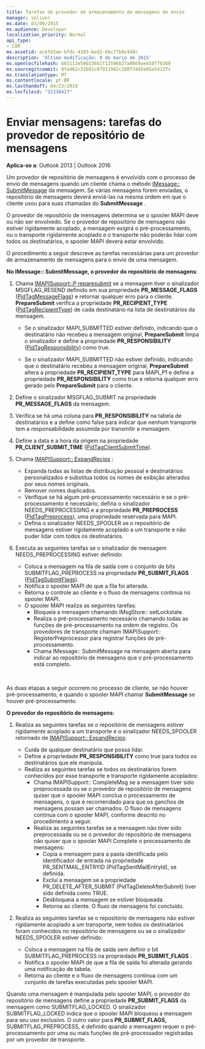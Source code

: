 ```yaml
---
title: Tarefas do provedor de armazenamento de mensagens de envio
manager: soliver
ms.date: 03/09/2015
ms.audience: Developer
localization_priority: Normal
api_type:
- COM
ms.assetid: acbfd3ae-bfdc-4103-bed2-6bcf7b9c448c
description: 'Última modificação: 9 de março de 2015'
ms.openlocfilehash: b65113e59b236b1f13596627a8669ae458f76369
ms.sourcegitcommit: 8fe462c32b91c87911942c188f3445e85a54137c
ms.translationtype: MT
ms.contentlocale: pt-BR
ms.lasthandoff: 04/23/2019
ms.locfileid: "32338427"
---
```

# <a name="sending-messages-message-store-provider-tasks"></a>Enviar mensagens: tarefas do provedor de repositório de mensagens

**Aplica-se a**: Outlook 2013 | Outlook 2016 
  
Um provedor de repositório de mensagens é envolvido com o processo de envio de mensagens quando um cliente chama o método [IMessage:: SubmitMessage](imessage-submitmessage.md) da mensagem. Se várias mensagens forem enviadas, o repositório de mensagens deverá enviá-las na mesma ordem em que o cliente usou para suas chamadas do **SubmitMessage** . 
  
O provedor de repositório de mensagens determina se o spooler MAPI deve ou não ser envolvedo. Se o provedor de repositório de mensagens não estiver rigidamente acoplado, a mensagem exigirá o pré-processamento, ou o transporte rigidamente acoplado e o transporte não poderão lidar com todos os destinatários, o spooler MAPI deverá estar envolvido. 
  
O procedimento a seguir descreve as tarefas necessárias para um provedor de armazenamento de mensagens para o envio de uma mensagem. 
  
**No IMessage:: SubmitMessage, o provedor do repositório de mensagens**:
  
1. Chama [IMAPISupport::P reparesubmit](imapisupport-preparesubmit.md) se a mensagem tiver o sinalizador MSGFLAG_RESEND definido em sua propriedade **PR_MESSAGE_FLAGS** ([PidTagMessageFlags](pidtagmessageflags-canonical-property.md)) e retornar qualquer erro para o cliente. **PrepareSubmit** verifica a propriedade **PR_RECIPIENT_TYPE** ([PidTagRecipientType](pidtagrecipienttype-canonical-property.md)) de cada destinatário na lista de destinatários da mensagem.
    
   - Se o sinalizador MAPI_SUBMITTED estiver definido, indicando que o destinatário não recebeu a mensagem original, **PrepareSubmit** limpa o sinalizador e define a propriedade **PR_RESPONSIBILITY** ([PidTagResponsibility](pidtagresponsibility-canonical-property.md)) como true. 
    
   - Se o sinalizador MAPI_SUBMITTED não estiver definido, indicando que o destinatário recebeu a mensagem original, **PrepareSubmit** altera a propriedade **PR_RECIPIENT_TYPE** para MAPI_P1 e define a propriedade **PR_RESPONSIBILITY** como true e retorna qualquer erro gerado pelo **PrepareSubmit** para o cliente. 
    
2. Define o sinalizador MSGFLAG_SUBMIT na propriedade **PR_MESSAGE_FLAGS** da mensagem. 
    
3. Verifica se há uma coluna para **PR_RESPONSIBILITY** na tabela de destinatários e a define como false para indicar que nenhum transporte tem a responsabilidade assumida por transmitir a mensagem. 
    
4. Define a data e a hora da origem na propriedade **PR_CLIENT_SUBMIT_TIME** ([PidTagClientSubmitTime](pidtagclientsubmittime-canonical-property.md)).
    
5. Chama [IMAPISupport:: ExpandRecips](imapisupport-expandrecips.md) : 
    
   - Expanda todas as listas de distribuição pessoal e destinatários personalizados e substitua todos os nomes de exibição alterados por seus nomes originais.
   - Remover nomes duplicados.
   - Verifique se há algum pré-processamento necessário e se o pré-processamento é necessário, defina o sinalizador NEEDS_PREPROCESSING e a propriedade **PR_PREPROCESS** ([PidTagPreprocess](pidtagpreprocess-canonical-property.md)), uma propriedade reservada para MAPI. 
   - Defina o sinalizador NEEDS_SPOOLER se o repositório de mensagens estiver rigidamente acoplado a um transporte e não puder lidar com todos os destinatários. 
    
6. Executa as seguintes tarefas se o sinalizador de mensagem NEEDS_PREPROCESSING estiver definido:
    
   - Coloca a mensagem na fila de saída com o conjunto de bits SUBMITFLAG_PREPROCESS na propriedade **PR_SUBMIT_FLAGS** ([PidTagSubmitFlags](pidtagsubmitflags-canonical-property.md)).
   - Notifica o spooler MAPI de que a fila foi alterada.
   - Retorna o controle ao cliente e o fluxo de mensagens continua no spooler MAPI. 
   - O spooler MAPI realiza as seguintes tarefas:
     - Bloqueia a mensagem chamando IMsgStore:: setLockstate. 
     - Realiza o pré-processamento necessário chamando todas as funções de pré-processamento na ordem de registro. Os provedores de transporte chamam IMAPISupport:: RegisterPreprocessor para registrar funções de pré-processamento. 
     - Chama IMessage:: SubmitMessage na mensagem aberta para indicar ao repositório de mensagens que o pré-processamento está completo.

<br/>

As duas etapas a seguir ocorrem no processo de cliente, se não houver pré-processamento, e quando o spooler MAPI chamar **SubmitMessage** se houver pré-processamento. 

**O provedor do repositório de mensagens**:

1. Realiza as seguintes tarefas se o repositório de mensagens estiver rigidamente acoplado a um transporte e o sinalizador NEEDS_SPOOLER retornado de [IMAPISupport:: ExpandRecips](imapisupport-expandrecips.md):
    
   - Cuida de qualquer destinatário que possa lidar.
   - Define a propriedade **PR_RESPONSIBILITY** como true para todos os destinatários que ele manipula. 
   - Realiza as seguintes tarefas se todos os destinatários forem conhecidos por esse transporte e transporte rigidamente acoplados:
     - Chama IMAPISupport:: CompleteMsg se a mensagem tiver sido preprocessada ou se o provedor de repositório de mensagens quiser que o spooler MAPI conclua o processamento de mensagens, o que é recomendado para que os ganchos de mensagens possam ser chamados. O fluxo de mensagens continua com o spooler MAPI, conforme descrito no procedimento a seguir.  
     - Realiza as seguintes tarefas se a mensagem não tiver sido preprocessada ou se o provedor do repositório de mensagens não quiser que o spooler MAPI Complete o processamento de mensagens:
       - Copia a mensagem para a pasta identificada pelo identificador de entrada na propriedade PR_SENTMAIL_ENTRYID (PidTagSentMailEntryId), se definida.
       - Exclui a mensagem se a propriedade PR_DELETE_AFTER_SUBMIT (PidTagDeleteAfterSubmit) tiver sido definida como TRUE.
       - Desbloqueia a mensagem se estiver bloqueada.
       - Retorna ao cliente. O fluxo de mensagens foi concluído. 
   
2. Realiza as seguintes tarefas se o repositório de mensagens não estiver rigidamente acoplado a um transporte, nem todos os destinatários foram conhecidos no repositório de mensagens ou se o sinalizador NEEDS_SPOOLER estiver definido:
    
   - Coloca a mensagem na fila de saída sem definir o bit SUBMITFLAG_PREPROCESS na propriedade **PR_SUBMIT_FLAGS** . 
   - Notifica o spooler MAPI de que a fila de saída foi alterada gerando uma notificação de tabela. 
   - Retorna ao cliente e o fluxo de mensagens continua com um conjunto de tarefas executadas pelo spooler MAPI.
    
Quando uma mensagem é manipulada pelo spooler MAPI, o provedor do repositório de mensagens define a propriedade **PR_SUBMIT_FLAGS** da mensagem como SUBMITFLAG_LOCKED. O sinalizador SUBMITFLAG_LOCKED indica que o spooler MAPI bloqueou a mensagem para seu uso exclusivo. O outro valor para **PR_SUBMIT_FLAGS,** SUBMITFLAG_PREPROCESS, é definido quando a mensagem requer o pré-processamento por uma ou mais funções de pré-processador registradas por um provedor de transporte. 
  


